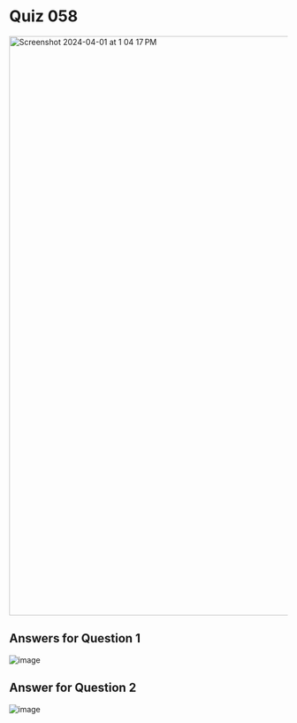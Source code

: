 # Quiz 058
<img width="1046" alt="Screenshot 2024-04-01 at 1 04 17 PM" src="https://github.com/hasmhib/unit3-2024/assets/142870448/a7b9f15a-5e28-4863-8001-5c3c3f276b64">

## Answers for Question 1
![image](https://github.com/hasmhib/unit3-2024/assets/142870448/1c667ce6-4c0d-4824-b7b5-da578eaa7855)

## Answer for Question 2
![image](https://github.com/hasmhib/unit3-2024/assets/142870448/ffceebfb-a746-4b98-8ac5-78bd9a4fc225)

